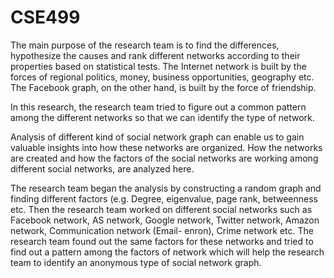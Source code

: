 # CSE499

The main purpose of the research team is to find the differences, hypothesize the causes and rank different networks according to their properties based on statistical tests. The Internet network is built by the forces of regional politics, money, business opportunities, geography etc. The Facebook graph, on the other hand, is built by the force of friendship.

In this research, the research team tried to figure out a common pattern among the different networks so that we can identify the type of network.

Analysis of different kind of social network graph can enable us to gain valuable insights into how these networks are organized. How the networks are created and how the factors of the social networks are working among different social networks, are analyzed here.

The research team began the analysis by constructing a random graph and finding different factors (e.g. Degree, eigenvalue, page rank, betweenness etc. Then the research team worked on different social networks such as Facebook network, AS network, Google network, Twitter network, Amazon network, Communication network (Email- enron), Crime network etc. The research team found out the same factors for these networks and tried to find out a pattern among the factors of network which will help the research team to identify an anonymous type of social network graph. 
